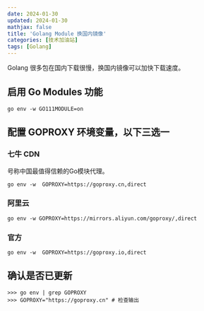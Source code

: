 ```yaml
---
date: 2024-01-30
updated: 2024-01-30
mathjax: false
title: 'Golang Module 换国内镜像'
categories: [技术加油站]
tags: [Golang]
---
```


Golang 很多包在国内下载很慢，换国内镜像可以加快下载速度。

<!--more-->

## 启用 Go Modules 功能
`go env -w GO111MODULE=on`

## 配置 GOPROXY 环境变量，以下三选一

### 七牛 CDN

号称中国最值得信赖的Go模块代理。

`go env -w  GOPROXY=https://goproxy.cn,direct`

### 阿里云
`go env -w GOPROXY=https://mirrors.aliyun.com/goproxy/,direct`

### 官方
`go env -w  GOPROXY=https://goproxy.io,direct`

## 确认是否已更新

```
>>> go env | grep GOPROXY
>>> GOPROXY="https://goproxy.cn" # 检查输出
```